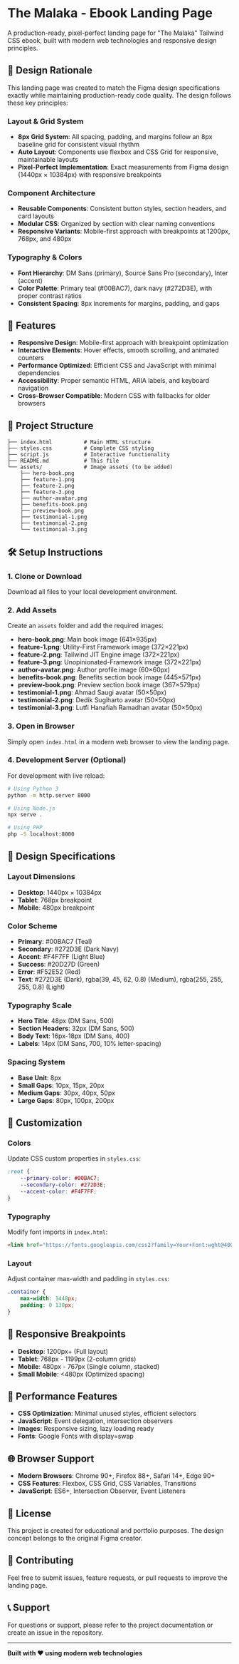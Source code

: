 # The Malaka - Ebook Landing Page

A production-ready, pixel-perfect landing page for "The Malaka" Tailwind CSS ebook, built with modern web technologies and responsive design principles.

## 🎯 Design Rationale

This landing page was created to match the Figma design specifications exactly while maintaining production-ready code quality. The design follows these key principles:

### **Layout & Grid System**
- **8px Grid System**: All spacing, padding, and margins follow an 8px baseline grid for consistent visual rhythm
- **Auto Layout**: Components use flexbox and CSS Grid for responsive, maintainable layouts
- **Pixel-Perfect Implementation**: Exact measurements from Figma design (1440px × 10384px) with responsive breakpoints

### **Component Architecture**
- **Reusable Components**: Consistent button styles, section headers, and card layouts
- **Modular CSS**: Organized by section with clear naming conventions
- **Responsive Variants**: Mobile-first approach with breakpoints at 1200px, 768px, and 480px

### **Typography & Colors**
- **Font Hierarchy**: DM Sans (primary), Source Sans Pro (secondary), Inter (accent)
- **Color Palette**: Primary teal (#00BAC7), dark navy (#272D3E), with proper contrast ratios
- **Consistent Spacing**: 8px increments for margins, padding, and gaps

## 🚀 Features

- **Responsive Design**: Mobile-first approach with breakpoint optimization
- **Interactive Elements**: Hover effects, smooth scrolling, and animated counters
- **Performance Optimized**: Efficient CSS and JavaScript with minimal dependencies
- **Accessibility**: Proper semantic HTML, ARIA labels, and keyboard navigation
- **Cross-Browser Compatible**: Modern CSS with fallbacks for older browsers

## 📁 Project Structure

```
├── index.html          # Main HTML structure
├── styles.css          # Complete CSS styling
├── script.js           # Interactive functionality
├── README.md           # This file
└── assets/             # Image assets (to be added)
    ├── hero-book.png
    ├── feature-1.png
    ├── feature-2.png
    ├── feature-3.png
    ├── author-avatar.png
    ├── benefits-book.png
    ├── preview-book.png
    ├── testimonial-1.png
    ├── testimonial-2.png
    └── testimonial-3.png
```

## 🛠️ Setup Instructions

### 1. Clone or Download
Download all files to your local development environment.

### 2. Add Assets
Create an `assets` folder and add the required images:
- **hero-book.png**: Main book image (641×935px)
- **feature-1.png**: Utility-First Framework image (372×221px)
- **feature-2.png**: Tailwind JIT Engine image (372×221px)
- **feature-3.png**: Unopinionated-Framework image (372×221px)
- **author-avatar.png**: Author profile image (60×60px)
- **benefits-book.png**: Benefits section book image (445×571px)
- **preview-book.png**: Preview section book image (367×579px)
- **testimonial-1.png**: Ahmad Saugi avatar (50×50px)
- **testimonial-2.png**: Dedik Sugiharto avatar (50×50px)
- **testimonial-3.png**: Lutfi Hanafiah Ramadhan avatar (50×50px)

### 3. Open in Browser
Simply open `index.html` in a modern web browser to view the landing page.

### 4. Development Server (Optional)
For development with live reload:
```bash
# Using Python 3
python -m http.server 8000

# Using Node.js
npx serve .

# Using PHP
php -S localhost:8000
```

## 🎨 Design Specifications

### **Layout Dimensions**
- **Desktop**: 1440px × 10384px
- **Tablet**: 768px breakpoint
- **Mobile**: 480px breakpoint

### **Color Scheme**
- **Primary**: #00BAC7 (Teal)
- **Secondary**: #272D3E (Dark Navy)
- **Accent**: #F4F7FF (Light Blue)
- **Success**: #20D27D (Green)
- **Error**: #F52E52 (Red)
- **Text**: #272D3E (Dark), rgba(39, 45, 62, 0.8) (Medium), rgba(255, 255, 255, 0.8) (Light)

### **Typography Scale**
- **Hero Title**: 48px (DM Sans, 500)
- **Section Headers**: 32px (DM Sans, 500)
- **Body Text**: 16px-18px (DM Sans, 400)
- **Labels**: 14px (DM Sans, 700, 10% letter-spacing)

### **Spacing System**
- **Base Unit**: 8px
- **Small Gaps**: 10px, 15px, 20px
- **Medium Gaps**: 30px, 40px, 50px
- **Large Gaps**: 80px, 100px, 200px

## 🔧 Customization

### **Colors**
Update CSS custom properties in `styles.css`:
```css
:root {
    --primary-color: #00BAC7;
    --secondary-color: #272D3E;
    --accent-color: #F4F7FF;
}
```

### **Typography**
Modify font imports in `index.html`:
```html
<link href="https://fonts.googleapis.com/css2?family=Your+Font:wght@400;500;700&display=swap" rel="stylesheet">
```

### **Layout**
Adjust container max-width and padding in `styles.css`:
```css
.container {
    max-width: 1440px;
    padding: 0 130px;
}
```

## 📱 Responsive Breakpoints

- **Desktop**: 1200px+ (Full layout)
- **Tablet**: 768px - 1199px (2-column grids)
- **Mobile**: 480px - 767px (Single column, stacked)
- **Small Mobile**: <480px (Optimized spacing)

## 🚀 Performance Features

- **CSS Optimization**: Minimal unused styles, efficient selectors
- **JavaScript**: Event delegation, intersection observers
- **Images**: Responsive sizing, lazy loading ready
- **Fonts**: Google Fonts with display=swap

## 🌐 Browser Support

- **Modern Browsers**: Chrome 90+, Firefox 88+, Safari 14+, Edge 90+
- **CSS Features**: Flexbox, CSS Grid, CSS Variables, Transitions
- **JavaScript**: ES6+, Intersection Observer, Event Listeners

## 📝 License

This project is created for educational and portfolio purposes. The design concept belongs to the original Figma creator.

## 🤝 Contributing

Feel free to submit issues, feature requests, or pull requests to improve the landing page.

## 📞 Support

For questions or support, please refer to the project documentation or create an issue in the repository.

---

**Built with ❤️ using modern web technologies**
